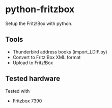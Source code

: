 # python-fritzbox
Setup the Fritz!Box with python.


## Tools
- Thunderbird address books (import_LDIF.py)
 - Convert to Fritz!Box XML format
 - Upload to Fritz!Box


## Tested hardware
Tested with
- Fritzbox 7390

